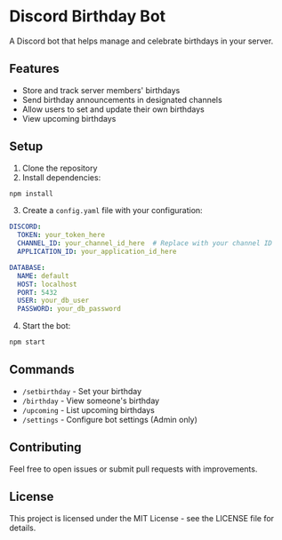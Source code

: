 # Discord Birthday Bot

A Discord bot that helps manage and celebrate birthdays in your server.

## Features

- Store and track server members' birthdays
- Send birthday announcements in designated channels
- Allow users to set and update their own birthdays
- View upcoming birthdays

## Setup

1. Clone the repository
2. Install dependencies:
```bash
npm install
```
3. Create a `config.yaml` file with your configuration:
```yaml
DISCORD:
  TOKEN: your_token_here
  CHANNEL_ID: your_channel_id_here  # Replace with your channel ID
  APPLICATION_ID: your_application_id_here

DATABASE:
  NAME: default
  HOST: localhost
  PORT: 5432
  USER: your_db_user
  PASSWORD: your_db_password
```
4. Start the bot:
```bash
npm start
```

## Commands

- `/setbirthday` - Set your birthday
- `/birthday` - View someone's birthday
- `/upcoming` - List upcoming birthdays
- `/settings` - Configure bot settings (Admin only)

## Contributing

Feel free to open issues or submit pull requests with improvements.

## License

This project is licensed under the MIT License - see the LICENSE file for details.
